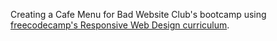 Creating a Cafe Menu for Bad Website Club's bootcamp using [freecodecamp's Responsive Web Design curriculum](https://www.freecodecamp.org/learn/2022/responsive-web-design/learn-basic-css-by-building-a-cafe-menu/step-1).
